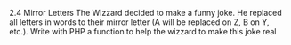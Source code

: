 2.4 Mirror Letters
The Wizzard decided to make a funny joke. 
He replaced all letters in words to their mirror letter (A
will be replaced on Z, B on Y, etc.). 
Write with PHP a function to help the wizzard to make this joke
real
